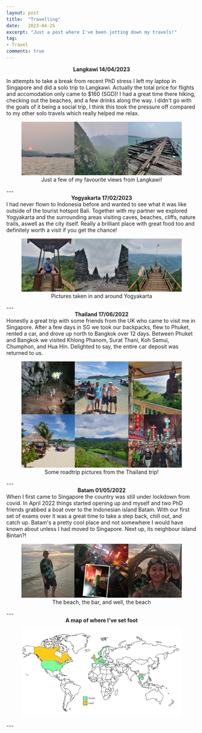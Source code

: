 ```yaml
---
layout: post
title:  "Travelling"
date:   2023-04-25
excerpt: "Just a post where I've been jotting down my travels!"
tag:
- Travel
comments: true
---
```

<center><b>Langkawi 14/04/2023</b></center>

In attempts to take a break from recent PhD stress I left my laptop in Singapore and did a solo trip to Langkawi. Actually the total price for flights and accomodation only came to $160 (SGD)! I had a great time there hiking, checking out the beaches, and a few drinks along the way. I didn't go with the goals of it being a social trip, I think this took the pressure off compared to my other solo travels which really helped me relax.
<center><figure>
    <img src="/images/langkawi_post.png">
    <figcaption>Just a few of my favourite views from Langkawi!</figcaption>
</figure></center>
---

<center><b>Yogyakarta 17/02/2023</b></center>
I had never flown to Indonesia before and wanted to see what it was like outside of the tourist hotspot Bali. Together with my partner we explored Yogyakarta and the surrounding areas visiting caves, beaches, cliffs, nature trails, aswell as the city itself. Really a brilliant place with great food too and definitely worth a visit if you get the chance! 
<center><figure>
    <img src="/images/yogyakarta_post.png">
    <figcaption>Pictures taken in and around Yogyakarta</figcaption>
</figure></center>
---

<center><b>Thailand 17/06/2022</b></center>
Honestly a great trip with some friends from the UK who came to visit me in Singapore. After a few days in SG we took our backpacks, flew to Phuket, rented a car, and drove up north to Bangkok over 12 days. Between Phuket and Bangkok we visited Khlong Phanom, Surat Thani, Koh Samui, Chumphon, and Hua Hin. Delighted to say, the entire car deposit was returned to us. 
<center><figure>
    <img src="/images/thailand_roadtrip_post.png">
    <figcaption>Some roadtrip pictures from the Thailand trip!</figcaption>
</figure></center>
---

<center><b>Batam 01/05/2022</b></center>
When I first came to Singapore the country was still under lockdown from covid. In April 2022 things started opening up and myself and two PhD friends grabbed a boat over to the Indonesian island Batam. With our first set of exams over it was a great time to take a step back, chill out, and catch up. Batam's a pretty cool place and not somewhere I would have known about unless I had moved to Singapore. Next up, its neighbour island Bintan?!
<center><figure>
    <img src="/images/batam_post.png">
    <figcaption>The beach, the bar, and well, the beach</figcaption>
</figure></center>
---
<center><b>A map of where I've set foot</b></center>
<center><figure>
    <img src="/images/fill_in_map.jpg">
    <figcaption></figcaption>
</figure></center>
---

